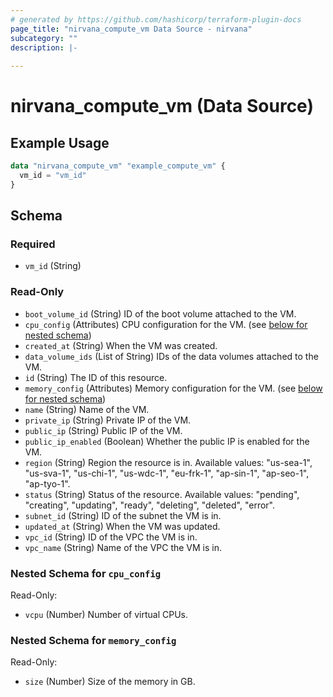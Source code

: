 ```yaml
---
# generated by https://github.com/hashicorp/terraform-plugin-docs
page_title: "nirvana_compute_vm Data Source - nirvana"
subcategory: ""
description: |-
  
---
```


# nirvana_compute_vm (Data Source)



## Example Usage

```terraform
data "nirvana_compute_vm" "example_compute_vm" {
  vm_id = "vm_id"
}
```

<!-- schema generated by tfplugindocs -->
## Schema

### Required

- `vm_id` (String)

### Read-Only

- `boot_volume_id` (String) ID of the boot volume attached to the VM.
- `cpu_config` (Attributes) CPU configuration for the VM. (see [below for nested schema](#nestedatt--cpu_config))
- `created_at` (String) When the VM was created.
- `data_volume_ids` (List of String) IDs of the data volumes attached to the VM.
- `id` (String) The ID of this resource.
- `memory_config` (Attributes) Memory configuration for the VM. (see [below for nested schema](#nestedatt--memory_config))
- `name` (String) Name of the VM.
- `private_ip` (String) Private IP of the VM.
- `public_ip` (String) Public IP of the VM.
- `public_ip_enabled` (Boolean) Whether the public IP is enabled for the VM.
- `region` (String) Region the resource is in.
Available values: "us-sea-1", "us-sva-1", "us-chi-1", "us-wdc-1", "eu-frk-1", "ap-sin-1", "ap-seo-1", "ap-tyo-1".
- `status` (String) Status of the resource.
Available values: "pending", "creating", "updating", "ready", "deleting", "deleted", "error".
- `subnet_id` (String) ID of the subnet the VM is in.
- `updated_at` (String) When the VM was updated.
- `vpc_id` (String) ID of the VPC the VM is in.
- `vpc_name` (String) Name of the VPC the VM is in.

<a id="nestedatt--cpu_config"></a>
### Nested Schema for `cpu_config`

Read-Only:

- `vcpu` (Number) Number of virtual CPUs.


<a id="nestedatt--memory_config"></a>
### Nested Schema for `memory_config`

Read-Only:

- `size` (Number) Size of the memory in GB.
